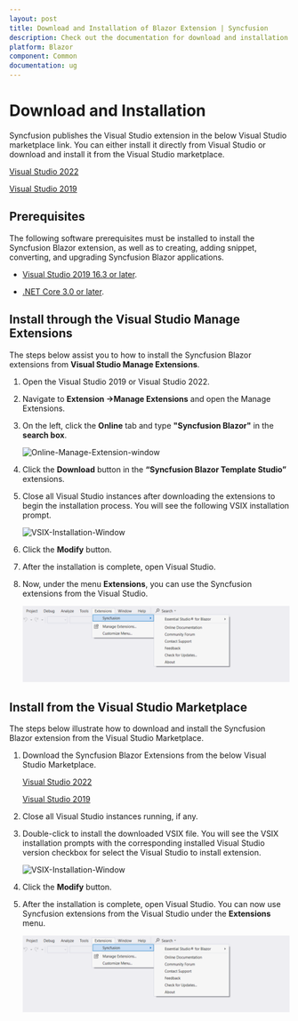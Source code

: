 ```yaml
---
layout: post
title: Download and Installation of Blazor Extension | Syncfusion
description: Check out the documentation for download and installation of Syncfusion Blazor Extension for Visual Studio.
platform: Blazor
component: Common
documentation: ug
---
```


# Download and Installation

Syncfusion publishes the Visual Studio extension in the below Visual Studio marketplace link. You can either install it directly from Visual Studio or download and install it from the Visual Studio marketplace.

[Visual Studio 2022](https://marketplace.visualstudio.com/items?itemName=SyncfusionInc.BlazorVSExtension)

[Visual Studio 2019](https://marketplace.visualstudio.com/items?itemName=SyncfusionInc.Blazor-Extension) 


## Prerequisites

The following software prerequisites must be installed to install the Syncfusion Blazor extension, as well as to creating, adding snippet, converting, and upgrading Syncfusion Blazor applications.

* [Visual Studio 2019 16.3 or later](https://visualstudio.microsoft.com/downloads/).

* [.NET Core 3.0 or later](https://dotnet.microsoft.com/en-us/download/dotnet).

## Install through the Visual Studio Manage Extensions

The steps below assist you to how to install the Syncfusion Blazor extensions from **Visual Studio Manage Extensions**.

1. Open the Visual Studio 2019 or Visual Studio 2022.

2. Navigate to **Extension ->Manage Extensions** and open the Manage Extensions.

3. On the left, click the **Online** tab and type **"Syncfusion Blazor"** in the **search box**.

    ![Online-Manage-Extension-window](images/OnlineExtension.png)

4. Click the **Download** button in the **“Syncfusion Blazor Template Studio”** extensions.

5. Close all Visual Studio instances after downloading the extensions to begin the installation process. You will see the following VSIX installation prompt.

    ![VSIX-Installation-Window](images/VSIXinstallation.png)

6. Click the **Modify** button.

7. After the installation is complete, open Visual Studio.

8. Now, under the menu **Extensions**, you can use the Syncfusion extensions from the Visual Studio.

    ![SyncfusionMenu](images/SyncfusionMenu.png)

## Install from the Visual Studio Marketplace

The steps below illustrate how to download and install the Syncfusion Blazor extension from the Visual Studio Marketplace.

1. Download the Syncfusion Blazor Extensions from the below Visual Studio Marketplace.

   [Visual Studio 2022](https://marketplace.visualstudio.com/items?itemName=SyncfusionInc.BlazorVSExtension)

   [Visual Studio 2019](https://marketplace.visualstudio.com/items?itemName=SyncfusionInc.Blazor-Extension)

2. Close all Visual Studio instances running, if any.

3. Double-click to install the downloaded VSIX file. You will see the VSIX installation prompts with the corresponding installed Visual Studio version checkbox for select the Visual Studio to install extension.

    ![VSIX-Installation-Window](images/VSIXinstallation1.png)

4. Click the **Modify** button.

5. After the installation is complete, open Visual Studio. You can now use Syncfusion extensions from the Visual Studio under the **Extensions** menu.

     ![SyncfusionMenu](images/SyncfusionMenu.png)